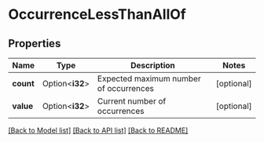 # OccurrenceLessThanAllOf

## Properties

Name | Type | Description | Notes
------------ | ------------- | ------------- | -------------
**count** | Option<**i32**> | Expected maximum number of occurrences | [optional]
**value** | Option<**i32**> | Current number of occurrences | [optional]

[[Back to Model list]](../README.md#documentation-for-models) [[Back to API list]](../README.md#documentation-for-api-endpoints) [[Back to README]](../README.md)


